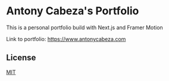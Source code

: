 # Antony Cabeza's Portfolio

This is a personal portfolio build with Next.js and Framer Motion

Link to portfolio: https://www.antonycabeza.com

## License
[MIT](https://choosealicense.com/licenses/mit/)